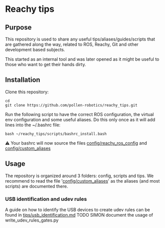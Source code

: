 # Reachy tips
## Purpose
This repository is used to share any useful tips/aliases/guides/scripts that are gathered along the way, related to ROS, Reachy, Git and other development based subjects.

This started as an internal tool and was later opened as it might be useful to those who want to get their hands dirty.

## Installation
Clone this repository:
```
cd
git clone https://github.com/pollen-robotics/reachy_tips.git
```

Run the following script to have the correct ROS configuration, the virtual env configuration and some useful aliases. Do this only once as it will add lines into the ~/.bashrc file:
```
bash ~/reachy_tips/scripts/bashrc_install.bash
```
:warning: Your bashrc will now source the files [config/reachy_ros_config](config/reachy_ros_config) and [config/custom_aliases](config/custom_aliases)

## Usage
The repository is organized around 3 folders: config, scripts and tips.
We recommend to read the file '[config/custom_aliases](config/custom_aliases)' as the aliases (and most scripts) are documented there.

### USB identification and udev rules
A guide on how to identify the USB devices to create udev rules can be found in [tips/usb_identification.md](tips/usb_identification.md)
TODO SIMON document the usage of write_udev_rules_gates.py


